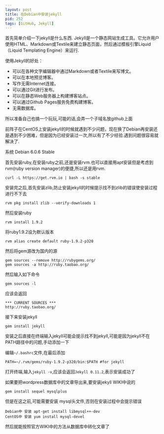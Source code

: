 ```yaml
---
layout: post
title: 在Debian中安装jekyll
pid: 252
tags: [GitHub, Jekyll]
---
```

首先简单介绍一下jekyll是什么东西.
Jekyll是一个静态网站生成工具。它允许用户使用HTML、Markdown或Textile来建立静态页面，然后通过模板引擎Liquid（Liquid Templating Engine）来运行.

使用Jekyll的好处：

- 可以在各种文字编辑器中通过Markdown或者Textile来写博文。
- 可以在本地预览博客。
- 写作无需Internet连接。
- 可以通过Git进行发布。
- 可以在静态Web服务器上构建博客站点。
- 可以通过Github Pages服务免费构建博客。
- 无需数据库。

所以准备自己也搞一个玩玩,可能的话,会弄一个子域名放github上面

前阵子在CentOS上安装jekyll的时候就遇到不少问题，现在换了Debian再安装还是遇到不少困难，但是因为已经安装过一次,所以有了不少经验.遇到问题很容易就解决了.

系统 Debian 6.0.6 Stable

首先安装ruby,在安装ruby之前,还是安装rvm.也可以直接用apt安装但是考虑到rvm(ruby version manager)的便捷,所以还是用rvm.

    curl -L https://get.rvm.io | bash -s stable

安装完之后,首先安装zlib,防止安装jekyll的时候提示找不到zlib的错误使安装过程进行不下去

    rvm pkg install zlib --verify-downloads 1

然后安装ruby

    rvm install 1.9.2

将ruby1.9.2设为默认版本

    rvm alias create default ruby-1.9.2-p320

然后将gem源改为国内的源

    gem sources --remove http://rubygems.org/
    gem sources -a http://ruby.taobao.org/

然后输入如下命令

    gem sources -l

应该会返回

    *** CURRENT SOURCES ***
    http://ruby.taobao.org/

接下来安装jekyll

    gem install jekyll

安装之后直接在终端输入jekyll可能会提示找不到jekyll,可能是因为jekyll不在PATH路径中的问题,手动添加一下

编辑`~/.bashrc`文件,在最后添加

    PATH=~/.rvm/gems/ruby-1.9.2-p320/bin:$PATH #for jekyll

打开终端,输入`jekyll -v`,应该会返回`Jekyll 0.11.2`,表示安装成功了

如果要把wordpress数据库中的文章导出来,要安装jekyll WIKI中说的

    gem install sequel mysqlplus
但是在这之前,可能需要安装 mysql头文件,否则在安装过程中会提示错误

    Debian中 安装 apt-get install libmysql++-dev
    CentOS中 安装 yum install mysql-devel

然后就能按照官方WIKI中的方法从数据库中转化文章了

